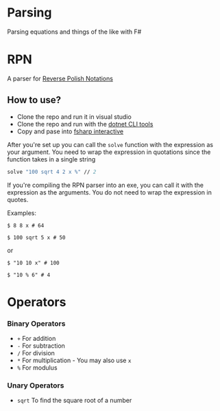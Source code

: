 # Parsing
Parsing equations and things of the like with F#

# RPN
A parser for [Reverse Polish Notations](https://en.wikipedia.org/wiki/Reverse_Polish_notation)

## How to use?
- Clone the repo and run it in visual studio
- Clone the repo and run with the [dotnet CLI tools](https://docs.microsoft.com/en-us/dotnet/core/tools/?tabs=netcore2x)
- Copy and pase into [fsharp interactive](https://docs.microsoft.com/en-us/dotnet/fsharp/tutorials/fsharp-interactive/)

After you're set up you can call the `solve` function with the expression as your argument. You need to wrap the expression in quotations since the function takes in a single string
```fs
solve "100 sqrt 4 2 x %" // 2
```

If you're compiling the RPN parser into an exe, you can call it with the expression as the arguments. You do not need to wrap the expression in quotes.

Examples: 
```console
$ 8 8 x # 64

$ 100 sqrt 5 x # 50
```
or
```console
$ "10 10 x" # 100

$ "10 % 6" # 4
```
# Operators

### Binary Operators
- `+` For addition
- `-` For subtraction
- `/` For division
- `*` For multiplication - You may also use `x`
- `%` For modulus 

### Unary Operators
- `sqrt` To find the square root of a number
